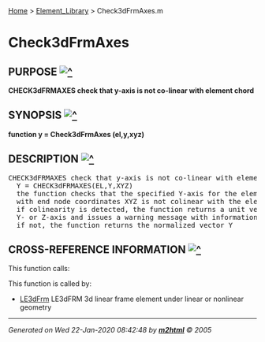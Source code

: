 <!DOCTYPE HTML PUBLIC "-//W3C//DTD HTML 4.01 Transitional//EN"
                "http://www.w3.org/TR/REC-html40/loose.dtd">
<html>

<body>
<a name="_top"></a>
<div><a href="../FEDEASLab/">Home</a> &gt;  <a href="FEDEASLab/">Element_Library</a> &gt; Check3dFrmAxes.m</div>

<!--<table width="100%"><tr><td align="left"><a href="../FEDEASLab/"><img alt="<" border="0" src="../left.png">&nbsp;Master index</a></td>
<td align="right"><a href="FEDEASLab/">Index for Element_Library&nbsp;<img alt=">" border="0" src="../right.png"></a></td></tr></table>-->

<h1>Check3dFrmAxes
</h1>

<h2><a name="_name"></a>PURPOSE <a href="#_top"><img alt="^" border="0" src="../up.png"></a></h2>
<div class="box"><strong>CHECK3dFRMAXES check that y-axis is not co-linear with element chord</strong></div>

<h2><a name="_synopsis"></a>SYNOPSIS <a href="#_top"><img alt="^" border="0" src="../up.png"></a></h2>
<div class="box"><strong>function y = Check3dFrmAxes (el,y,xyz) </strong></div>

<h2><a name="_description"></a>DESCRIPTION <a href="#_top"><img alt="^" border="0" src="../up.png"></a></h2>
<div class="fragment"><pre >CHECK3dFRMAXES check that y-axis is not co-linear with element chord
  Y = CHECK3dFRMAXES(EL,Y,XYZ)
  the function checks that the specified Y-axis for the element EL 
  with end node coordinates XYZ is not colinear with the element chord;
  if colinearity is detected, the function returns a unit vector in the global
  Y- or Z-axis and issues a warning message with information about the change;
  if not, the function returns the normalized vector Y</pre></div>

<!-- crossreference -->
<h2><a name="_cross"></a>CROSS-REFERENCE INFORMATION <a href="#_top"><img alt="^" border="0" src="../up.png"></a></h2>
This function calls:
<ul style="list-style-image:url(../matlabicon.gif)">
</ul>
This function is called by:
<ul style="list-style-image:url(../matlabicon.gif)">
<li><a href="LE3dFrm/" class="code" title="function ElemResp = LE3dFrm (action,el_no,xyz,ElemData,ElemState)">LE3dFrm</a>	LE3dFRM 3d linear frame element under linear or nonlinear geometry</li></ul>
<!-- crossreference -->




<hr><address>Generated on Wed 22-Jan-2020 08:42:48 by <strong><a href="http://www.artefact.tk/software/matlab/m2html/" title="Matlab Documentation in HTML">m2html</a></strong> &copy; 2005</address>
</body>
</html>